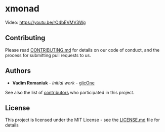 # xmonad
Video: https://youtu.be/rO4bEVMV3Wg

## Contributing

Please read [CONTRIBUTING.md](CONTRIBUTING.md) for details on our code of conduct, and the process for submitting pull requests to us.

## Authors

* **Vadim Romaniuk** - *Initial work* - [glicOne](https://github.com/RomaniukVadim)

See also the list of [contributors](https://github.com/RomaniukVadim/xmonad/contributors) who participated in this project.

## License

This project is licensed under the MIT License - see the [LICENSE.md](LICENSE.md) file for details

